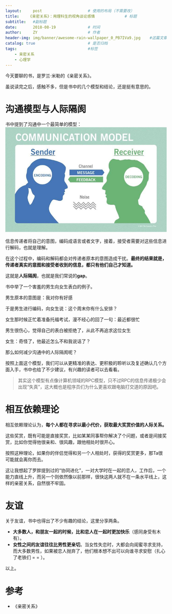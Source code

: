 ```yaml
---
layout:     post                    # 使用的布局（不需要改）
title:    《亲密关系》：用理科生的视角谈论感情             # 标题 
subtitle:   #副标题
date:       2018-08-19              # 时间
author:     ZY                      # 作者
header-img: img/banner/awesome-rain-wallpaper_0_PB7IVa9.jpg    #这篇文章标题背景图片
catalog: true                       # 是否归档
tags:                               #标签
    - 亲密关系
    - 心理学
---
```

今天要聊的书，是罗兰·米勒的《亲密关系》。  

虽说读完之后，感触不多，但是书中的几个模型和结论，还是挺有意思的。  

# 沟通模型与人际隔阂

书中提到了沟通中一个最简单的模型：  
![](/img/post/2018-08-19-Relation-Ship/communication_model.jpg)

信息传递者将自己的意图，编码成语言或者文字，接着，接受者需要对这些信息进行解码，也就是理解。    

在这个过程中，编码和解码都会对传递者原本的意图造成干扰。**最终的结果就是，传递者真实的意图和接受者收到的信息，都只有他们自己才知道。**  

这就是**人际隔阂**，也就是我们常说的**gap**。  

书中举了一个害羞的男生向女生表白的例子。  

男生原本的意图是：我对你有好感  

于是男生进行编码，向女生说：这个周末你有什么安排？  

女生那时候正忙着准备托福考试，漫不经心的回了一句：最近都很忙  

男生很伤心，觉得自己的表白被拒绝了，从此不再追求这位女生  

女生：奇怪了，他最近怎么不和我说话了？  

那么如何减少沟通中的人际隔阂呢？  

按照上面这个模型，我们可以从更精准的表达、更积极的聆听以及复述确认几个方面入手，书中也给了不少建议，有兴趣的读者可以去看看。  

> 其实这个模型有点像计算机领域的RPC模型，只不过RPC的信息传递极少会出现“失真”，这大概也是程序员们为什么更喜欢跟电脑打交道的原因吧。

# 相互依赖理论

相互依赖理论认为，**每个人都在寻求以最小代价，获取最大奖赏价值的人际关系。**  

这些奖赏，既有可能是直接奖赏，比如某某同事帮你解决了个问题，或者是间接奖赏，比如你觉得他很亲和、很风趣，跟他相处时很开心。  

按照这种理论，如果你的伴侣觉得和另一个人相处时，获得的奖赏更多，那Ta很可能就会离你而去。  

这让我想起了罗胖提到过的“协同进化”，一对大学时在一起的恋人，工作后，一个能力直线上升，而另一个则依然像以前那样，很快这两人就不在一条水平线上，这样的亲密关系，自然很不牢固。  

# 友谊

关于友谊，书中也得出了不少有趣的结论，这里分享两条。  

- **大多数人，和朋友一起的时候，比和恋人在一起时更加快乐**（感同身受有木有）。  
- **女性之间的友谊往往比男性更亲切**。当女性失恋时，大都会向闺蜜寻求支持，而大多数男性，如果被恋人抛弃了，他们根本想不出可以向谁寻求安慰（扎心了老铁们 = = ）。  

以上。  

# 参考

- 《亲密关系》


